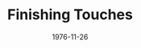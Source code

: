 ---
title: Finishing Touches
date: 1976-11-26
closing_date: 1976-12-11
layout: productions
featured_image:
image_caption:
image_credit:
playbill:
category:
Theatre: Theatre Jacksonville
Venue: Little Theatre
cast:
- Kathy Cooper: Sabina Meyer
- Jeff Cooper: Don Wachholz
- Hughie Cooper: Anthony Mastroianni
- Kevin Cooper: Kevin Box
- Fred Witten: Joe Mullarkey
- Steve Cooper: Larry Peters
- Felicia Andrayson: Dee Dee Zahra
- Elsie Ketchum: Rhythm McCarthy
crew:
- Stage Manager: Laurie Kaden
- Lighting Technician: Barbara Stillson
- Sound Technician: Dale Stillson
- Set Construction:
  - Sharon Brown
  - Jack Dillon
  - Andre Ferreira
  - Marty Friedman
  - David Horne
  - Tom Heffernan
  - Pam Jackson
  - Glenn Jones
  - Laurie Kaden
  - Merry Merritt
  - Bonnie Patterson
  - Dale Stillson
  - Doug Thomas
  - Mary Ellen Wofford
- Properties:
  - Pam Jackson
  - Sharon Brown
- Costumes: Gert Berman
- Publicity: Madge Bruner
- Box Office:
  - Pat Mullarkey
  - Gert Berman
  - Ann Dubow
  - Pat Somers
  - Esta Tkac
  - Martha Wynne
orchestra:
external_links:
---